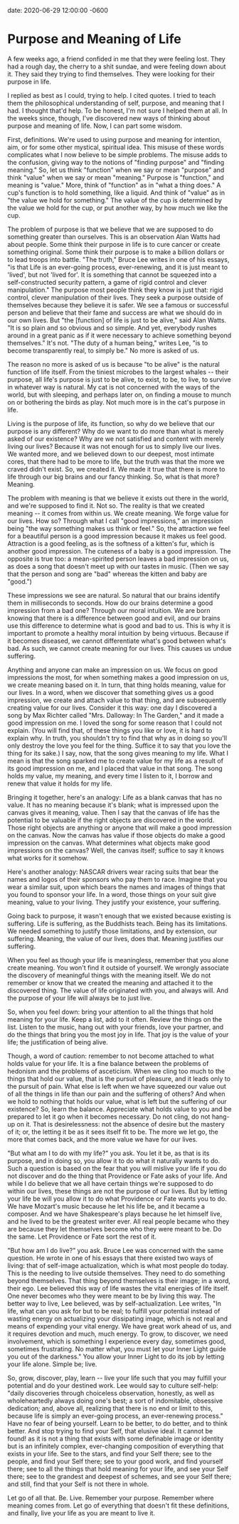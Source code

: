 date: 2020-06-29 12:00:00 -0600

# Purpose and Meaning of Life

A few weeks ago, a friend confided in me that they were feeling lost. They had a rough day, the cherry to a shit sundae, and were feeling down about it. They said they trying to find themselves. They were looking for their purpose in life.

I replied as best as I could, trying to help. I cited quotes. I tried to teach them the philosophical understanding of self, purpose, and meaning that I had. I thought that'd help. To be honest, I'm not sure I helped them at all. In the weeks since, though, I've discovered new ways of thinking about purpose and meaning of life. Now, I can part some wisdom.

First, definitions. We're used to using purpose and meaning for intention, aim, or for some other mystical, spiritual idea. This misuse of these words complicates what I now believe to be simple problems. The misuse adds to the confusion, giving way to the notions of "finding purpose" and "finding meaning." So, let us think "function" when we say or mean "purpose" and think "value" when we say or mean "meaning." Purpose is "function," and meaning is "value." More, think of "function" as in "what a thing does." A cup's function is to hold something, like a liquid. And think of "value" as in "the value we hold for something." The value of the cup is determined by the value we hold for the cup, or put another way, by how much we like the cup.

The problem of purpose is that we believe that we are supposed to do something greater than ourselves. This is an observation Alan Watts had about people. Some think their purpose in life is to cure cancer or create something original. Some think their purpose is to make a billion dollars or to lead troops into battle. "The truth," Bruce Lee writes in one of his essays, "is that Life is an ever-going process, ever-renewing, and it is just meant to 'lived', but not 'lived for'. It is something that cannot be squeezed into a self-constructed security pattern, a game of rigid control and clever manipulation." The purpose most people think they know is just that: rigid control, clever manipulation of their lives. They seek a purpose outside of themselves because they believe it is safer. We see a famous or successful person and believe that their fame and success are what we should do in our own lives. But "the [function] of life is just to be alive," said Alan Watts. "It is so plain and so obvious and so simple. And yet, everybody rushes around in a great panic as if it were necessary to achieve something beyond themselves." It's not. "The duty of a human being," writes Lee, "is to become transparently real, to simply be." No more is asked of us.

The reason no more is asked of us is because "to be alive" is the natural function of life itself. From the tiniest microbes to the largest whales -- their purpose, all life's purpose is just to be alive, to exist, to be, to live, to survive in whatever way is natural. My cat is not concerned with the ways of the world, but with sleeping, and perhaps later on, on finding a mouse to munch on or bothering the birds as play. Not much more is in the cat's purpose in life.

Living is the purpose of life, its function, so why do we believe that our purpose is any different? Why do we want to do more than what is merely asked of our existence? Why are we not satisfied and content with merely living our lives? Because it was not enough for us to simply live our lives. We wanted more, and we believed down to our deepest, most intimate cores, that there had to be more to life, but the truth was that the more we craved didn't exist. So, we created it. We made it true that there is more to life through our big brains and our fancy thinking. So, what is that more? Meaning.

The problem with meaning is that we believe it exists out there in the world, and we're supposed to find it. Not so. The reality is that we created meaning -- it comes from within us. We create meaning. We forge value for our lives. How so? Through what I call "good impressions," an impression being "the way something makes us think or feel." So, the attraction we feel for a beautiful person is a good impression because it makes us feel good. Attraction is a good feeling, as is the softness of a kitten's fur, which is another good impression. The cuteness of a baby is a good impression. The opposite is true too: a mean-spirited person leaves a bad impression on us, as does a song that doesn't meet up with our tastes in music. (Then we say that the person and song are "bad" whereas the kitten and baby are "good.")

These impressions we see are natural. So natural that our brains identify them in milliseconds to seconds. How do our brains determine a good impression from a bad one? Through our moral intuition. We are born knowing that there is a difference between good and evil, and our brains use this difference to determine what is good and bad to us. This is why it is important to promote a healthy moral intuition by being virtuous. Because if it becomes diseased, we cannot differentiate what's good between what's bad. As such, we cannot create meaning for our lives. This causes us undue suffering.

Anything and anyone can make an impression on us. We focus on good impressions the most, for when something makes a good impression on us, we create meaning based on it. In turn, that thing holds meaning, value for our lives. In a word, when we discover that something gives us a good impression, we create and attach value to that thing, and are subsequently creating value for our lives. Consider it this way: one day I discovered a song by Max Richter called "Mrs. Dalloway: In The Garden," and it made a good impression on me. I loved the song for some reason that I could not explain. (You will find that, of these things you like or love, it is hard to explain why. In truth, you shouldn't try to find that why as in doing so you'll only destroy the love you feel for the thing. Suffice it to say that you love the thing for its sake.) I say, now, that the song gives meaning to my life. What I mean is that the song sparked me to create value for my life as a result of its good impression on me, and I placed that value in that song. The song holds my value, my meaning, and every time I listen to it, I borrow and renew that value it holds for my life.

Bringing it together, here's an analogy: Life as a blank canvas that has no value. It has no meaning because it's blank; what is impressed upon the canvas gives it meaning, value. Then I say that the canvas of life has the potential to be valuable if the right objects are discovered in the world. Those right objects are anything or anyone that will make a good impression on the canvas. Now the canvas has value if those objects do make a good impression on the canvas. What determines what objects make good impressions on the canvas? Well, the canvas itself; suffice to say it knows what works for it somehow.

Here's another analogy: NASCAR drivers wear racing suits that bear the names and logos of their sponsors who pay them to race. Imagine that you wear a similar suit, upon which bears the names and images of things that you found to sponsor your life. In a word, those things on your suit give meaning, value to your living. They justify your existence, your suffering. 

Going back to purpose, it wasn't enough that we existed because existing is suffering. Life is suffering, as the Buddhists teach. Being has its limitations. We needed something to justify those limitations, and by extension, our suffering. Meaning, the value of our lives, does that. Meaning justifies our suffering.

When you feel as though your life is meaningless, remember that you alone create meaning. You won't find it outside of yourself.  We wrongly associate the discovery of meaningful things with the meaning itself.  We do not remember or know that we created the meaning and attached it to the discovered thing. The value of life originated with you, and always will. And the purpose of your life will always be to just live.

So, when you feel down: bring your attention to all the things that hold meaning for your life. Keep a list, add to it often. Review the things on the list. Listen to the music, hang out with your friends, love your partner, and do the things that bring you the most joy in life. That joy is the value of your life; the justification of being alive.

Though, a word of caution: remember to not become attached to what holds value for your life. It is a fine balance between the problems of hedonism and the problems of asceticism. When we cling too much to the things that hold our value, that is the pursuit of pleasure, and it leads only to the pursuit of pain. What else is left when we have squeezed our value out of all the things in life than our pain and the suffering of others? And when we hold to nothing that holds our value, what is left but the suffering of our existence? So, learn the balance. Appreciate what holds value to you and be prepared to let it go when it becomes necessary. Do not cling, do not hang-up on it. That is desirelessness: not the absence of desire but the mastery of it; or, the letting it be as it sees itself fit to be. The more we let go, the more that comes back, and the more value we have for our lives.

"But what am I to do with my life?" you ask. You let it be, as that is its purpose, and in doing so, you allow it to do what it naturally wants to do. Such a question is based on the fear that you will mislive your life if you do not discover and do the thing that Providence or Fate asks of your life. And while I do believe that we all have certain things we're supposed to do within our lives, these things are not the purpose of our lives. But by letting your life be will you allow it to do what Providence or Fate wants you to do. We have Mozart's music because he let his life be, and it became a composer. And we have Shakespeare's plays because he let himself live, and he lived to be the greatest writer ever. All real people became who they are because they let themselves become who they were meant to be. Do the same. Let Providence or Fate sort the rest of it.

"But how am I do live?" you ask. Bruce Lee was concerned with the same question. He wrote in one of his essays that there existed two ways of living: that of self-image actualization, which is what most people do today. This is the needing to live outside themselves. They need to do something beyond themselves. That thing beyond themselves is their image; in a word, their ego. Lee believed this way of life wastes the vital energies of life itself. One never becomes who they were meant to be by living this way. The better way to live, Lee believed, was by self-actualization. Lee writes, "In life, what can you ask for but to be real; to fulfill your potential instead of wasting energy on actualizing your dissipating image, which is not real and means of expending your vital energy. We have great work ahead of us, and it requires devotion and much, much energy. To grow, to discover, we need involvement, which is something I experience every day, sometimes good, sometimes frustrating. No matter what, you must let your Inner Light guide you out of the darkness." You allow your Inner Light to do its job by letting your life alone. Simple be; live.

So, grow, discover, play, learn -- live your life such that you may fulfill your potential and do your destined work. Lee would say to culture self-help: "daily discoveries through choiceless observation, honestly, as well as wholeheartedly always doing one's best; a sort of indomitable, obsessive dedication; and, above all, realizing that there is no end or limit to this, because life is simply an ever-going process, an ever-renewing process." Have no fear of being yourself. Learn to be better, to do better, and to think better. And stop trying to find your Self, that elusive ideal. It cannot be found! as it is not a thing that exists with some definable image or identity but is an infinitely complex, ever-changing composition of everything that exists in your life. See to the stars, and find your Self there; see to the people, and find your Self there; see to your good work, and find yourself there; see to all the things that hold meaning for your life, and see your Self there; see to the grandest and deepest of schemes, and see your Self there; and still, find that your Self is not there in whole.

Let go of all that. Be. Live. Remember your purpose. Remember where meaning comes from. Let go of everything that doesn't fit these definitions, and finally, live your life as you are meant to live it.